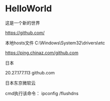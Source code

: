 # HelloWorld
这是一个新的世界


https://github.com/

本地hosts文件
C:\Windows\System32\drivers\etc

https://ping.chinaz.com/github.com

日本

20.27.177.113   github.com

日本东京微软云

cmd执行该命令：
ipconfig /flushdns
